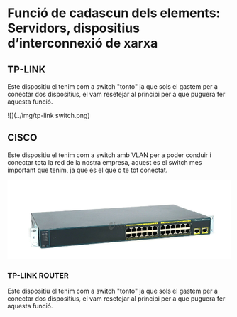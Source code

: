 # Funció de cadascun dels elements: Servidors, dispositius d’interconnexió de xarxa

## TP-LINK

Este dispositiu el tenim com a switch "tonto" ja que sols el gastem per a conectar dos dispositius, el vam resetejar al principi per a que puguera fer aquesta funció.

![](../img/tp-link switch.png)

## CISCO

Este dispositiu el tenim com a switch amb VLAN per a poder conduir i conectar tota la red de la nostra empresa, aquest es el switch mes important que tenim, ja que es el que o te tot conectat.

![](../img/cisco.png)

### TP-LINK ROUTER

Este dispositiu el tenim com a switch "tonto" ja que sols el gastem per a conectar dos dispositius, el vam resetejar al principi per a que puguera fer aquesta funció.
